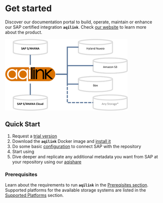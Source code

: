 # Get started

Discover our documentation portal to build, operate, maintain or enhance our SAP certified integration **`aqilink`**. Check [our website](https://aqipro.com) to learn more about the product.


   <img src="_media/architecture_1.png" width="80%" border="0" alt="aqipro - High Level Architecture"/>


## Quick Start
1) Request a [trial version](https://try.aqipro.com)
2) Download the **`aqilink`** Docker image and [install it](./installation/)
3) Do some basic [configuration](./configuration/aqilink/configuration.md) to connect SAP with the repository
4) Start using 
5) Dive deeper and replicate any additional metadata you want from SAP at your repository using our [aqishare](/docs/aqishare/) 


### Prerequisites 
Learn about the requirements to run **`aqilink`** in the [Prereqisites section](/aqilink/readme.md#prerequisites). Supported platforms for the available storage systems are listed in the [Supported Platforms](/aqilink/readme.md#supported-platforms) section.
